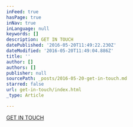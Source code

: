 ```yaml
---
inFeed: true
hasPage: true
inNav: true
inLanguage: null
keywords: []
description: GET IN TOUCH
datePublished: '2016-05-20T11:49:22.230Z'
dateModified: '2016-05-20T11:49:04.886Z'
title: ''
author: []
authors: []
publisher: null
sourcePath: _posts/2016-05-20-get-in-touch.md
starred: false
url: get-in-touch/index.html
_type: Article

---
```

[GET IN TOUCH][0]

[0]: http://eepurl.com/b2oesL